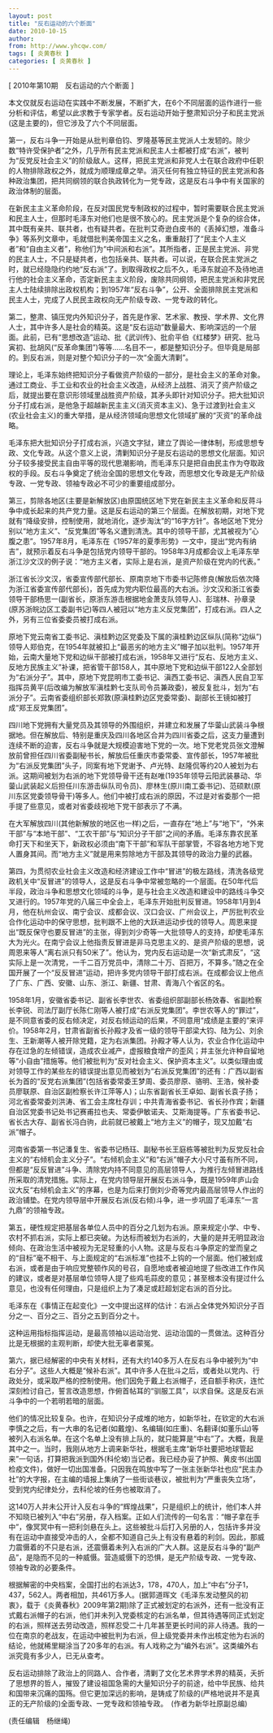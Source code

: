 ```yaml
---
layout: post
title: "反右运动的六个断面"
date: 2010-10-15
author: 
from: http://www.yhcqw.com/
tags: [ 炎黄春秋 ]
categories: [ 炎黄春秋 ]
---
```



[ 2010年第10期　反右运动的六个断面 ]


本文仅就反右运动在实践中不断发展，不断扩大，在6个不同层面的运作进行一些分析和评估，希望以此求教于专家学者。反右运动开始于整肃知识分子和民主党派(这是主要的)，但它涉及了六个不同层面。


第一，反右斗争一开始是从批判章伯钧、罗隆基等民主党派人士发轫的。除少数“特许受保护者”之外，几乎所有民主党派和民主人士都被打成“右派”，被判为“反党反社会主义”的阶级敌人。这样，把民主党派和非党人士在联合政府中任职的人物排除政权之外，就成为顺理成章之举。消灭任何有独立特征的民主党派和各种政治集团，把共同纲领的联合执政转化为一党专政，这是反右斗争中有关国家的政治体制的层面。


在新民主主义革命阶段，在反对国民党专制政权的过程中，暂时需要联合民主党派和民主人士，但那时毛泽东对他们也是很不放心的。民主党派是个复杂的综合体，其中既有亲共、联共者，也有疑共者。在批判艾奇逊白皮书的《丢掉幻想，准备斗争》等系列文章中，毛就借批判美帝国主义之名，重重敲打了“民主个人主义者”和“自由主义者”，称他们为“中间派和右派”。其所指者，正是民主党派、非党的民主人士，不只是疑共者，也包括亲共、联共者。可以说，在联合民主党派之时，就已经隐隐约约地“反右派”了。到取得政权之后不久，毛泽东就迫不及待地进行他的社会主义革命，否定新民主主义阶段，废除共同纲领，把民主党派和非党民主人士陆续排除出政权机构；到1957年“反右斗争”，公开、全面排除民主党派和民主人士，完成了人民民主政权向无产阶级专政、一党专政的转化。


第二，整肃、镇压党内外知识分子，首先是作家、艺术家、教授、学术界、文化界人士，其中许多人是社会的精英。这是“反右运动”数量最大、影响深远的一个层面。此前，已有“思想改造”运动、批《武训传》、批俞平伯《红楼梦》研究、批马寅初、批胡风(“反革命集团”)等等……名目不一，都是整知识分子。但毕竟是局部的。到反右派，则是对整个知识分子的一次“全面大清剿”。


理论上，毛泽东始终把知识分子看做资产阶级的一部分，是社会主义的革命对象。通过工商业、手工业和农业的社会主义改造，从经济上战胜、消灭了资产阶级之后，就提出要在意识形领域里战胜资产阶级，其矛头即针对知识分子。把大批知识分子打成右派，是他急于超越新民主主义(消灭资本主义)、急于过渡到社会主义(农业社会主义)的重大举措，是从经济领域向思想文化领域扩展的“灭资”的革命战略。


毛泽东把大批知识分子打成右派，兴造文字狱，建立了舆论一律体制，形成思想专政、文化专政。从这个意义上说，清剿知识分子是反右运动的思想文化层面。知识分子较多接受民主自由平等的现代思潮影响，而毛泽东只是把自由民主作为夺取政权的手段。反右斗争奠定了统治全国的思想文化专政，而思想文化专政是无产阶级专政、一党专政、领袖专政必不可少的重要组成部分。


第三，剪除各地区(主要是新解放区)由原国统区地下党在新民主主义革命和反蒋斗争中成长起来的共产党力量。这是反右运动的第三个层面。在解放初期，对地下党就有“降级安排，控制使用，就地消化，逐步淘汰”的“16字方针”。各地区地下党分别以“地方主义”、“反党集团”等名义遭到清洗。其中的领导干部，尤其被视为“心腹之患”。1957年8月，毛泽东在《1957年的夏季形势》一文中，提出“党内有纳吉”，就预示着反右斗争是包括党内领导干部的。1958年3月成都会议上毛泽东举浙江沙文汉的例子说：“地方主义者，实际上是右派，是资产阶级在党内的代表。”


浙江省长沙文汉，省委宣传部代部长、原南京地下市委书记陈修良(解放后依次降为浙江省委宣传部代部长)，首先成为党内职位最高的大右派。沙文汉和浙江省委领导干部杨思一(副省长，原浙东游击根据地金萧支队领导人)、彭瑞林、孙章录(原苏浙皖边区工委副书记)等四人被冠以“地方主义反党集团”，打成右派。四人之外，另有三位省委委员被打成右派。


原地下党云南省工委书记、滇桂黔边区党委及下属的滇桂黔边区纵队(简称“边纵”)领导人郑伯克，在1954年就被扣上“最恶劣的地方主义”帽子加以批判。1957年开始，云南大量地下党和边纵干部被打成右派，1958年又进行“反右、反地方主义、反地方民族主义”补课，把省管干部158人，其中原地下党和边纵干部122人全部划为“右派分子”。其中，原地下党昆明市工委书记、滇西工委书记、滇西人民自卫军指挥员黄平(后改编为解放军滇桂黔七支队司令员兼政委)，被反复批斗，划为“右派分子”。云南省委组织部长郑敦(原滇桂黔边区党委常委)、副部长王镜如被打成“郑王反党集团”。


四川地下党拥有大量党员及其领导的外围组织，并建立和发展了华蓥山武装斗争根据地。但在解放后、特别是重庆及四川各地区合并为四川省委之后，这支力量遭到连续不断的迫害，反右斗争就是大规模迫害地下党的一次。地下党老党员张文澄解放前曾担任四川省委副秘书长，解放后任重庆市委常委、宣传部长，1957年被批为“右派反党集团”头子，同案有地下党谢予、卢光特、赵隆侃等约20人被划为右派。这期间被划为右派的地下党领导骨干还有赵唯(1935年领导云阳武装暴动、华蓥山武装起义后担任川东游击纵队司令员)、廖林生(原川南工委书记)、范硕默(原川东区党委领导骨干)等多人。他们中被打成右派的原因，不过是对省委那个一把手提了些意见，或者对省委歧视地下党干部表示了不满。


在大军解放四川(其他新解放的地区也一样)之后，一直存在“地上”与“地下”，“外来干部”与“本地干部”、“工农干部”与“知识分子干部”之间的矛盾。毛泽东靠农民革命打天下和坐天下，新政权必须由“南下干部”和军队干部掌管，不容各地方地下党人置身其间。而“地方主义”就是用来剪除地方干部及其领导的政治力量的武器。


第四，为贯彻农业社会主义改造和经济建设工作中“冒进”的极左路线，清洗各级党政机关中“反冒进”的领导人，这是反右斗争中常被忽略的一个层面。在50年代后半段，政治斗争和思想文化领域的斗争，是与社会主义改造和建设中的路线斗争交叉进行的。1957年党的八届三中全会上，毛泽东开始批判反冒进。1958年1月到4月，他在杭州会议、南宁会议、成都会议、汉口会议、广州会议上，严厉批判农业合作化运动中的保守思想，批判跟不上他的大跃进运动步伐的领导人。周恩来提出“既反保守也要反冒进”的主张，得到刘少奇等一大批领导人的支持，却使毛泽东大为光火。在南宁会议上他指责反冒进是非马克思主义的、是资产阶级的思想，说周恩来等人“离右派只有50米了”。他认为，党内反右运动是一次“新式肃反”，“这实际上是一次清党，一千二百万党员中，清除二十万、百把万，不算多。”随之在全国开展了一个“反反冒进”运动，把许多党内领导干部打成右派。在成都会议上他点了广东、广西、安徽、山东、浙江、新疆、甘肃、青海八个省区的名。


1958年1月，安徽省委书记、副省长李世农、省委组织部副部长杨效春、省副检察长李锐、司法厅副厅长陈仁刚等人被打成“右派反党集团”。李世农等人的“罪过”，是不同意省委的反右倾决定，对反右倾运动的后果，不同意用“成绩是主要的”来评价。1958年2月，甘肃省副省长孙殿才及省一级的领导干部梁大钧、陆为公、刘余生、王新潮等人被开除党籍，定为右派集团。孙殿才等人认为，农业合作化运动中存在过急的左倾错误，造成农业减产，虚报粮食增产的歪风；并主张允许种自留地等“小自由”措施等。他们被批判为“反对社会主义、保护资本主义”。以类似理由或对领导工作的某些左的错误提出意见而被划为“右派反党集团”的还有：广西以副省长为首的“反党右派集团”(包括省委常委王梦周、委员廖原、骆明、王浩，候补委员廖联原、自治区副检察长许江萍等人)；山东省副省长王卓如、副省长袁子扬；河北省委常委刘洪涛、省工会主席杜存训；中共青海省委书记、省长孙作宾；新疆自治区党委书记处书记赛甫拉也夫、常委伊敏诺夫、艾斯海提等。广东省委书记、省长古大存、副省长冯白驹，此前就已被戴上“地方主义”的帽子，现又加戴“右派”帽子。


河南省委第一书记潘复生、省委书记杨珏、副秘书长王庭栋等被批判为反党反社会主义的“右倾机会主义分子”。“右倾机会主义”和“右派”帽子大小尺寸虽有所不同，但都是“反反冒进”斗争、清除党内持不同意见的高层领导人，为推行左倾冒进路线所采取的清党措施。实际上，在党内领导层开展反右派斗争，既是1959年庐山会议大反“右倾机会主义”的序幕，也是为后来打倒刘少奇等党内最高层领导人作出的政治铺垫。在党内领导层中开展反右派(反右倾)斗争，进一步巩固了毛泽东“一言九鼎”的领袖专政。


第五，硬性规定把基层各单位人员中的百分之几划为右派。原来规定小学、中专、农村不抓右派，实际上都已突破。为达标而被划为右派的，大量的是并无明显政治倾向、在政治生活中被视为无足轻重的小人物。这是与反右斗争原定的堂而皇之的“目标”毫不相干、与上面规定的“右派标准”也挂不上钩的一个层面。他们被划成右派，或者是由于响应党整顿作风的号召，自愿地或者被迫地提了些改进工作作风的建议，或者是对基层单位领导人提了些鸡毛蒜皮的意见；甚至根本没有提过什么意见，也没有任何理由，只是组织上为了凑足或赶超划定右派的百分比。

毛泽东在《事情正在起变化》一文中提出这样的估计：右派占全体党外知识分子百分之一、百分之三、百分之五到百分之十。

这种运用指标指挥运动，是最高领袖以运动治党、运动治国的一贯做法。这种百分比是无根据的主观判断，却使大批无辜者蒙冤。


第六，据已经解密的中央有关材料，还有大约140多万人在反右斗争中被列为“中右分子”。这些人大概是“候补右派”。其中许多人在批斗之后，或者处以党内、行政处分，或采取严格的控制使用。他们因免于戴上右派帽子，还自额手称庆，连忙深刻检讨自己，誓言改造思想，作俯首帖耳的“驯服工具”，以求自保。这是反右派斗争中的一个若明若暗的层面。


他们的情况比较复杂。也许，在知识分子成堆的地方，如新华社，在钦定的大右派李慎之之后，有一大串的名记者(如戴煌)、名编辑(如庄重)、名翻译(如董乐山)等被列入右派名单。在这个名单上没有排上队的，就只能算是“中右”了。大概，我是其中之一。当时，我刚从地方上调来新华社，根据毛主席“新华社要把地球管起来”一句话，打算把我派到国外(科伦坡)当记者。我已经办妥了护照、黄皮书(出国检疫文件)，做好一切出国准备。只因我在鸣放中写了一张主张新华社也应“民主办社”的大字报，在主编的墙报上集纳了一些街谈巷议，被批判为“严重丧失立场”，受到党内纪律处分，去科伦坡的任务也被取消了。


这140万人并未公开计入反右斗争的“辉煌战果”，只是组织上的统计，他们本人并不知晓已被列入“中右”另册，存入档案。正如人们流传的一句名言：“帽子拿在手中”，像冥冥中有一把利剑悬在头上。这些被批斗后打入另册的人，包括许多并没有在运动中直接受冲击的人，全都不知道自己头上有没有悬着的利剑。因此，那威力震慑着的不只是右派，还震慑着未列入右派的广大人群。这是反右斗争的“副产品”，是隐而不见的一种威慑。营造威慑下的恐惧，是无产阶级专政、一党专政、领袖专政的必要条件。


根据解密的中央档案，全国打出的右派达3，178，470人，加上“中右”分子1，437，562人。两者相加，共461万多人。(据郭道晖文《毛泽东发动整风的初衷》，载于《炎黄春秋》2009年第2期)除了正式被划定的右派外，还有一批没有正式戴右派帽子的右派，他们并未列入党委核定的右派名单，但其待遇等同正式划定的右派，照样送去劳动改造，照样忍受二十几年甚至更长时间的非人待遇。我的一位在南京的老战友，在运动中被批判为右派，但上级党委并未作出核定他为右派的结论，他就稀里糊涂当了20多年的右派。有人戏称之为“编外右派”。这类编外右派究竟有多少人，已无从查考。


反右运动排除了政治上的同路人、合作者，清剿了文化艺术界学术界的精英，夭折了思想界的哲人，摧毁了建设祖国急需的大量知识分子的前途，给中华民族、给共和国带来沉痛的国殇。但它更加深远的影响，是铸成了阶级的(严格地说并不是真正的无产阶级的)全面专政、一党专政和领袖专政。　(作者为新华社原副总编)

(责任编辑　杨继绳)


